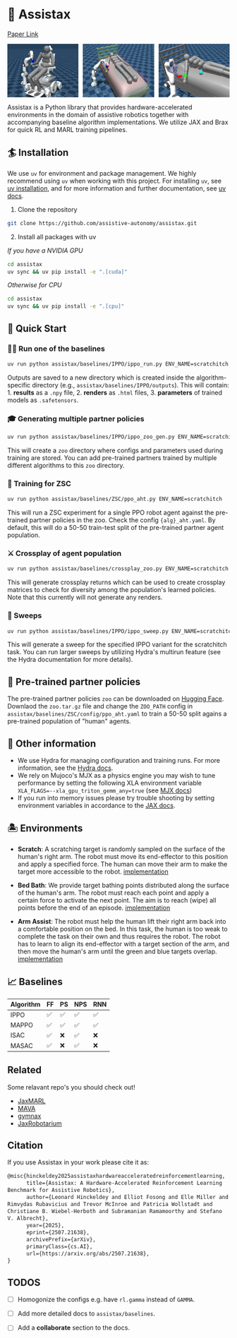 # 🦾 Assistax 

[Paper Link](https://arxiv.org/abs/2507.21638) 

<div style="display: flex; justify-content: space-between;">
  <img src="docs/imgs/scratch.jpeg" alt="Scratching" style="width: 32%;">
  <img src="docs/imgs/bedbath.jpeg" alt="Scratching" style="width: 32%;">
  <img src="docs/imgs/armassist.jpeg" alt="Bedbathing" style="width: 32%;">
</div>

Assistax is a Python library that provides hardware-accelerated environments in the domain of assistive robotics together with accompanying baseline algorithm implementations. We utilize JAX and Brax for quick RL and MARL training pipelines.

## 🏄 Installation

We use `uv` for environment and package management. We highly recommend using `uv` when working with this project. For installing `uv`, see [uv installation](https://docs.astral.sh/uv/getting-started/installation/), and for more information and further documentation, see [uv docs](https://docs.astral.sh/uv/).

1. Clone the repository
```bash
git clone https://github.com/assistive-autonomy/assistax.git
```

2. Install all packages with uv 

*If you have a NVIDIA GPU*
```bash
cd assistax
uv sync && uv pip install -e ".[cuda]" 
```

*Otherwise for CPU*

```bash
cd assistax
uv sync && uv pip install -e ".[cpu]" 
```

## 🚀 Quick Start

### 🏋️‍♀️ Run one of the baselines

```bash
uv run python assistax/baselines/IPPO/ippo_run.py ENV_NAME=scratchitch
```

Outputs are saved to a new directory which is created inside the algorithm-specific directory (e.g., `assistax/baselines/IPPO/outputs`). This will contain: 1. **results** as a `.npy` file, 2. **renders** as `.html` files, 3. **parameters** of trained models as `.safetensors`.

### 🎓 Generating multiple partner policies

```bash
uv run python assistax/baselines/IPPO/ippo_zoo_gen.py ENV_NAME=scratchitch
```

This will create a `zoo` directory where configs and parameters used during training are stored. You can add pre-trained partners trained by multiple different algorithms to this `zoo` directory.

### 👯 Training for ZSC

```bash
uv run python assistax/baselines/ZSC/ppo_aht.py ENV_NAME=scratchitch
```

This will run a ZSC experiment for a single PPO robot agent against the pre-trained partner policies in the zoo. Check the config `{alg}_aht.yaml`. By default, this will do a 50-50 train-test split of the pre-trained partner agent population.

### ⚔️ Crossplay of agent population

```bash
uv run python assistax/baselines/crossplay_zoo.py ENV_NAME=scratchitch
```

This will generate crossplay returns which can be used to create crossplay matrices to check for diversity among the population's learned policies. Note that this currently will not generate any renders.

### 🧹 Sweeps

```bash
uv run python assistax/baselines/IPPO/ippo_sweep.py ENV_NAME=scratchitch
```

This will generate a sweep for the specified IPPO variant for the scratchitch task. You can run larger sweeps by utilizing Hydra's multirun feature (see the Hydra documentation for more details).

## 🦓 Pre-trained partner policies 

The pre-trained partner policies `zoo` can be downloaded on [Hugging Face](https://huggingface.co/datasets/leohink/assistax-zoo/). Downlaod the `zoo.tar.gz` file and change the `ZOO_PATH` config in `assistax/baselines/ZSC/config/ppo_aht.yaml` to train a 50-50 split agains a pre-trained population of "human" agents. 

## 🥱 Other information

- We use Hydra for managing configuration and training runs. For more information, see the [Hydra docs](https://hydra.cc/docs/intro/).
- We rely on Mujoco's MJX as a physics engine you may wish to tune performance by setting the following XLA environment variable `XLA_FLAGS=--xla_gpu_triton_gemm_any=true` (see [MJX docs](https://mujoco.readthedocs.io/en/stable/mjx.html#gpu-performance))
- If you run into memory issues please try trouble shooting by setting environment variables in accordance to the [JAX docs](https://docs.jax.dev/en/latest/gpu_memory_allocation.html). 

## 🏝️ Environments

- **Scratch**: A scratching target is randomly sampled on the surface of the human's right arm. The robot must move its end-effector to this position and apply a specified force. The human can move their arm to make the target more accessible to the robot. [implementation](assistax/envs/scratchitch.py)

- **Bed Bath**: We provide target bathing points distributed along the surface of the human's arm. The robot must reach each point and apply a certain force to activate the next point. The aim is to reach (wipe) all points before the end of an episode. [implementation](assistax/envs/bedbathing.py)

- **Arm Assist**: The robot must help the human lift their right arm back into a comfortable position on the bed. In this task, the human is too weak to complete the task on their own and thus requires the robot. The robot has to learn to align its end-effector with a target section of the arm, and then move the human's arm until the green and blue targets overlap. [implementation](assistax/envs/armmanipulation.py)

## 📈 Baselines 

| Algorithm | FF | PS | NPS | RNN |
|-----------|----|----|----|----|
| IPPO    | ✅ | ✅ | ✅ | ✅ | 
| MAPPO  | ✅ | ✅ | ✅ | ✅ | 
| ISAC   | ✅  | ❌ | ✅ | ❌ |
| MASAC  | ✅  | ❌ | ✅ | ❌ |

## Related 

Some relavant repo's you should check out!

- [JaxMARL](https://github.com/FLAIROx/JaxMARL/tree/v0.0.5)
- [MAVA](https://github.com/instadeepai/Mava?tab=readme-ov-file)
- [gymnax](https://github.com/RobertTLange/gymnax)
- [JaxRobotarium](https://github.com/GT-STAR-Lab/JaxRobotarium)  

## Citation

If you use Assistax in your work please cite it as:

```
@misc{hinckeldey2025assistaxhardwareacceleratedreinforcementlearning,
      title={Assistax: A Hardware-Accelerated Reinforcement Learning Benchmark for Assistive Robotics}, 
      author={Leonard Hinckeldey and Elliot Fosong and Elle Miller and Rimvydas Rubavicius and Trevor McInroe and Patricia Wollstadt and Christiane B. Wiebel-Herboth and Subramanian Ramamoorthy and Stefano V. Albrecht},
      year={2025},
      eprint={2507.21638},
      archivePrefix={arXiv},
      primaryClass={cs.AI},
      url={https://arxiv.org/abs/2507.21638}, 
}
```

## TODOS 

- [ ] Homogonize the configs e.g. have `rl.gamma` instead of `GAMMA`.
- [ ] Add more detailed docs to `assistax/baselines`.
- [ ] Add a **collaborate** section to the docs. 


